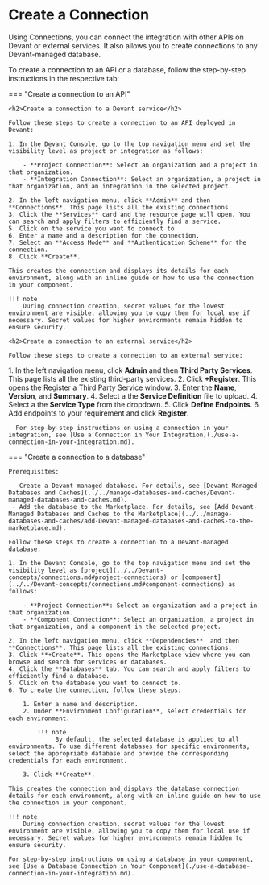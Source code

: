 # Create a Connection

Using Connections, you can connect the integration with other APIs on Devant or external services. It also allows you to create connections to any Devant-managed database.

To create a connection to an API or a database, follow the step-by-step instructions in the respective tab:

=== "Create a connection to an API"

    <h2>Create a connection to a Devant service</h2>

    Follow these steps to create a connection to an API deployed in Devant:

    1. In the Devant Console, go to the top navigation menu and set the visibility level as project or integration as follows: 

        - **Project Connection**: Select an organization and a project in that organization. 
        - **Integration Connection**: Select an organization, a project in that organization, and an integration in the selected project. 

    2. In the left navigation menu, click **Admin** and then **Connections**. This page lists all the existing connections.
    3. Click the **Services** card and the resource page will open. You can search and apply filters to efficiently find a service.
    5. Click on the service you want to connect to. 
    6. Enter a name and a description for the connection.
    7. Select an **Access Mode** and **Authentication Scheme** for the connection.
    8. Click **Create**.
   
    This creates the connection and displays its details for each environment, along with an inline guide on how to use the connection in your component. 

    !!! note
        During connection creation, secret values for the lowest environment are visible, allowing you to copy them for local use if necessary. Secret values for higher environments remain hidden to ensure security.
     
    <h2>Create a connection to an external service</h2>

    Follow these steps to create a connection to an external service:

[//]: # (TODO: Explain more about these steps)
    1. In the left navigation menu, click **Admin** and then **Third Party Services**. This page lists all the existing third-party services.
    2. Click **+Register**. This opens the Register a Third Party Service window.
    3. Enter the **Name**, **Version**, and **Summary**.
    4. Select a the **Service Definition** file to upload.
    4. Select a the **Service Type** from the dropdown.
    5. Click **Define Endpoints**.
    6. Add endpoints to your requirement and click **Register**.

      For step-by-step instructions on using a connection in your integration, see [Use a Connection in Your Integration](./use-a-connection-in-your-integration.md).


=== "Create a connection to a database"

    Prerequisites:

     - Create a Devant-managed database. For details, see [Devant-Managed Databases and Caches](../../manage-databases-and-caches/Devant-managed-databases-and-caches.md).
     - Add the database to the Marketplace. For details, see [Add Devant-Managed Databases and Caches to the Marketplace](../../manage-databases-and-caches/add-Devant-managed-databases-and-caches-to-the-marketplace.md).

    Follow these steps to create a connection to a Devant-managed database:

    1. In the Devant Console, go to the top navigation menu and set the visibility level as [project](../../Devant-concepts/connections.md#project-connections) or [component](../../Devant-concepts/connections.md#component-connections) as follows: 

        - **Project Connection**: Select an organization and a project in that organization. 
        - **Component Connection**: Select an organization, a project in that organization, and a component in the selected project. 

    2. In the left navigation menu, click **Dependencies**  and then **Connections**. This page lists all the existing connections.
    3. Click **+Create**. This opens the Marketplace view where you can browse and search for services or databases.
    4. Click the **Databases** tab. You can search and apply filters to efficiently find a database.
    5. Click on the database you want to connect to. 
    6. To create the connection, follow these steps:

        1. Enter a name and description.
        2. Under **Environment Configuration**, select credentials for each environment.

            !!! note
                 By default, the selected database is applied to all environments. To use different databases for specific environments, select the appropriate database and provide the corresponding credentials for each environment.

        3. Click **Create**.  
    
    This creates the connection and displays the database connection details for each environment, along with an inline guide on how to use the connection in your component. 

    !!! note
        During connection creation, secret values for the lowest environment are visible, allowing you to copy them for local use if necessary. Secret values for higher environments remain hidden to ensure security.
    
    For step-by-step instructions on using a database in your component, see [Use a Database Connection in Your Component](./use-a-database-connection-in-your-integration.md).

